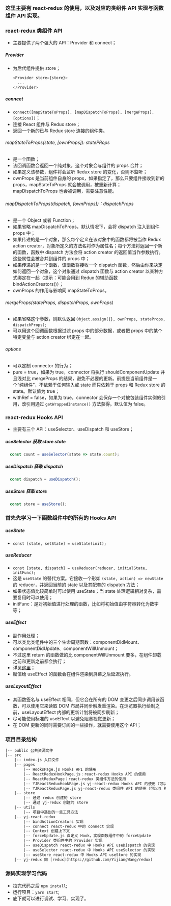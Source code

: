 ### 这里主要有 react-redux 的使用，以及对应的类组件 API 实现与函数组件 API 实现。
### react-redux 类组件 API
- 主要提供了两个强大的 API：Provider 和 connect；
##### Provider
- 为后代组件提供 store；
  ```js
  <Provider store={store}>
    ...
  </Provider>
  ```
##### connect
- `connect([mapStateToProps], [mapDispatchToProps], [mergeProps], [options])`；
- 连接 React 组件与 Redux store；
- 返回一个新的已与 Redux store 连接的组件类。
###### mapStateToProps(state, [ownProps]): statePRops
- 是一个函数；
- 该回调函数会返回一个纯对象，这个对象会与组件的 props 合并；
- 如果定义该参数，组件将会监听 Redux store 的变化，否则不监听；
- ownProps 是当前组件自身的 props，如果指定了，那么只要组件接收到新的 props，mapStateToProps 就会被调用，被重新计算；mapDispatchToProps 也会被调用，需要注意性能。
###### mapDispatchToProps(dispatch, [ownProps])：dispatchProps
- 是一个 Object 或者 Function；
- 如果省略 mapDispatchToProps，默认情况下，会将 dispatch 注入到组件 props 中；
- 如果传递的是一个对象，那么每个定义在该对象中的函数都将被当作 Redux action creator，对象所定义的方法名将作为属性名；每个方法将返回一个新的函数，函数中 dispatch 方法会将 action creator 的返回值当作参数执行。这些属性会被合并到组件的 props 中；
- 如果传递的是一个函数，该函数将接收一个 dispatch 函数，然后由你来决定如何返回一个对象，这个对象通过 dispatch 函数与 action creator 以某种方式绑定在一起（提示：可能会用到 Redux 的辅助函数 bindActionCreators()）；
- ownProps 的作用与影响同 mapStateToProps。
###### mergeProps(stateProps, dispatchProps, ownProps)
- 如果省略这个参数，则默认返回 `Object.assign({}, ownProps, stateProps, dispatchProps)`;
- 可以用这个回调函数根据过滤 props 中的部分数据，或者把 props 中的某个特定变量与 action creator 绑定在一起。
###### options
- 可以定制 connector 的行为；
- pure = true，如果为 true，connector 将执行 shouldComponentUpdate 并且浅对比 mergeProps 的结果，避免不必要的更新。前提是当前组件是一个“纯组件”，不依赖于任何输入或 state 而只依赖于 props 和 Redux store 的 state。默认值为 true；
- withRef = false，如果为 true，connector 会保存一个对被包装组件实例的引用，改引用通过 `getWrappedInstance()` 方法获得。默认值为 false。

### react-redux Hooks API
- 主要有三个 API：useSelector、useDispatch 和 useStore；

##### useSelector 获取 store state
  ```js
    const count = useSelector(state => state.count);
  ```
##### useDispatch 获取 dispatch
  ```js
    const dispatch = useDispatch();
  ```
##### useStore 获取 store
  ```js
    const store = useStore();
  ```

### 首先先学习一下函数组件中的所有的 Hooks API
##### useState
- `const [state, setState] = useState(init);`

##### useReducer
- `const [state, dispatch] = useReducer(reducer, initialState, initFunc);`
- 这是 `useState` 的替代方案。它接收一个形如 `(state, action) => newState` 的 reducer，并返回当前的 state 以及其配套的 dispatch 方法；
- 如果状态值比较简单时可以使用 useState；当 state 处理逻辑相对复杂，需要复用时可以使用；
- initFunc：是对初始值进行处理的函数，比如将初始值由字符串转化为数字等；

##### useEffect
- 副作用处理；
- 可以类比类组件中的三个生命周期函数：componentDidMount、componentDidUpdate、componentWillUnmount；
- 不过这里 return 的函数做的比 componentWillUnmount 要多，在组件卸载之前和更新之前都会执行；
- 详见[这里](https://www.jianshu.com/p/105dd6f98ad5)；
- 赋值给 useEffect 的函数会在组件渲染到屏幕之后延迟执行。

##### useLayoutEffect
- 其函数签名与 useEffect 相同，但它会在所有的 DOM 变更之后同步调用该函数，可以使用它来读取 DOM 布局并同步触发重渲染。在浏览器执行绘制之前，useLayoutEffect 内部的更新计划将被同步刷新；
- 尽可能使用标准的 useEffect 以避免阻塞视觉更新；
- 在 DOM 更新的同时需要订阅的一些操作，就需要使用这个 API；

### 项目目录结构
```txt
|-- public 公共资源文件
|-- src
    |-- index.js 入口文件
    |-- pages
        |-- HooksPage.js Hooks API 的使用
        |-- ReactReduxHookPage.js：react-redux Hooks API 的使用
        |-- ReactReduxPage：react-redux 类组件方法的使用
        |-- YJReactReduxHookPage.js yj-react-redux Hooks API 的使用（可以与 ReactReduxHookPage 中的 Hooks 使用方法进行比较）
        |-- YJReactReduxPage.js yj-react-redux 类组件 API 的使用（可以与 ReactReduxPage 中的 API 使用方法进行比较）
    |-- store
        |-- 通过 redux 创建的 store
        |-- 通过 yj-redux 创建的 store
    |-- utils
        |-- 项目中遇到的一些工具方法
    |-- yj-react-redux
        |-- bindActionCreators 实现
        |-- connect react-redux 中的 connect 实现
        |-- Context 创建上下文
        |-- forceUpdate.js 自定义 Hook，实现函数组件中的 forceUpdate
        |-- Provider 类组件中的 Provider 实现
        |-- useDispatch react-redux 中 Hooks API useDispatch 的实现
        |-- useSelector react-redux 中 Hooks API useSelector 的实现
        |-- useStore react-redux 中 Hooks API useStore 的实现
    |-- yj-redux 同 [redux](https://github.com/YijiangWang/redux)
```
### 源码实现学习代码
- 拉完代码之后 `npm install`;
- 运行项目：`yarn start`;
- 底下就可以进行调试、学习、实现了。
